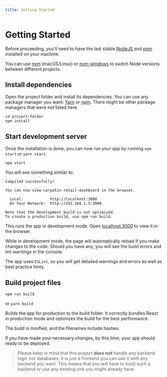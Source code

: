 ```yaml
---
title: Getting Started
---
```


# Getting Started

Before proceeding, you'll need to have the last stable [NodeJS](https://nodejs.org/en/)
and [npm](https://www.npmjs.com)
installed on your machine.

You can use [nvm](https://github.com/creationix/nvm#installation) (macOS/Linux) or
[nvm-windows](https://github.com/coreybutler/nvm-windows#node-version-manager-nvm-for-windows) to
switch Node versions between different projects.

## Install dependencies

Open the project folder and install its dependencies. You can use any package manager you
want: [Yarn](https://yarnpkg.com)
or [npm](https://www.npmjs.com). There might be other package managers that were not listed here.

```shell
cd project-folder
npm install
```

## Start development server

Once the installation is done, you can now run your app by running `npm start` or `yarn start`.

```shell
npm start
```

You will see something similar to:

```shell
Compiled successfully!

You can now view carpatin-retail-dashboard in the browser.

  Local:            http://localhost:3000
  On Your Network:  http://192.168.1.5:3000

Note that the development build is not optimized.
To create a production build, use npm run build.
```

This runs the app in development mode. Open [localhost:3000](http://localhost:3000) to view it in
the browser.

While in development mode, the page will automatically reload if you make changes to the code.
Should you have any, you will see the build errors and lint warnings in the console.

The app uses `ESLint`, so you will get detailed warnings and errors as well as best practice hints.

## Build project files

```shell
npm run build
```

or `yarn build`

Builds the app for production to the build folder. It correctly bundles React in production mode and
optimizes the build for the best performance.

The build is minified, and the filenames include hashes.

If you have made your necessary changes, by this time, your app should ready to be deployed.

> Please keep in mind that this project **_does not_** handle any backend logic nor databases; it is just a frontend you can use
> it with any backend you want. This means that you will have to build such a backend or use any existing one you might
> already have.
